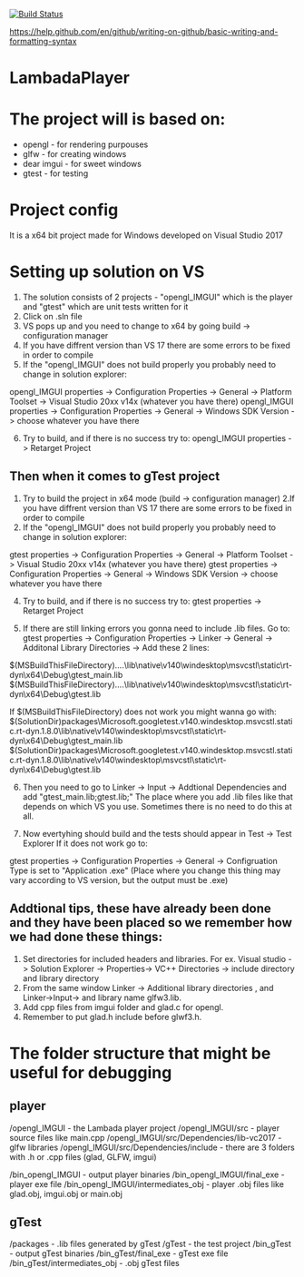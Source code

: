 [![Build Status](https://travis-ci.org/FractialCopper/Lambada.svg?branch=master)](https://travis-ci.org/FractialCopper/Lambada)


https://help.github.com/en/github/writing-on-github/basic-writing-and-formatting-syntax

# LambadaPlayer

# The project will is based on:

- opengl - for rendering purpouses
- glfw - for creating windows
- dear imgui - for sweet windows
- gtest - for testing


# Project config

It is a x64 bit project made for Windows developed on Visual Studio 2017


# Setting up solution on VS

1. The solution consists of 2 projects - "opengl_IMGUI" which is the player and "gtest" which are unit tests written for it
2. Click on .sln file
3. VS pops up and you need to change to x64 by going build -> configuration manager
4. If you have diffrent version than VS 17 there are some errors to be fixed in order to compile
5. If the "opengl_IMGUI" does not build properly you probably need to change in solution explorer:

opengl_IMGUI properties -> Configuration Properties -> General -> Platform Toolset -> Visual Studio 20xx v14x (whatever you have there)
opengl_IMGUI properties -> Configuration Properties -> General -> Windows SDK Version -> choose whatever you have there

6. Try to build, and if there is no success try to:
opengl_IMGUI properties -> Retarget Project

## Then when it comes to gTest project

1. Try to build the project in x64 mode (build -> configuration manager)
2.If you have diffrent version than VS 17 there are some errors to be fixed in order to compile
3. If the "opengl_IMGUI" does not build properly you probably need to change in solution explorer:

gtest properties -> Configuration Properties -> General -> Platform Toolset -> Visual Studio 20xx v14x (whatever you have there)
gtest properties -> Configuration Properties -> General -> Windows SDK Version -> choose whatever you have there

4. Try to build, and if there is no success try to:
gtest properties -> Retarget Project

5. If there are still linking errors you gonna need to include .lib files. Go to:
gtest properties -> Configuration Properties -> Linker -> General -> Additonal Library Directories -> Add these 2 lines:

$(MSBuildThisFileDirectory)....\lib\native\v140\windesktop\msvcstl\static\rt-dyn\x64\Debug\gtest_main.lib
$(MSBuildThisFileDirectory)....\lib\native\v140\windesktop\msvcstl\static\rt-dyn\x64\Debug\gtest.lib

If $(MSBuildThisFileDirectory) does not work you might wanna go with:
$(SolutionDir)packages\Microsoft.googletest.v140.windesktop.msvcstl.static.rt-dyn.1.8.0\lib\native\v140\windesktop\msvcstl\static\rt-dyn\x64\Debug\gtest_main.lib
$(SolutionDir)packages\Microsoft.googletest.v140.windesktop.msvcstl.static.rt-dyn.1.8.0\lib\native\v140\windesktop\msvcstl\static\rt-dyn\x64\Debug\gtest.lib

6. Then you need to go to Linker -> Input -> Addtional Dependencies and add "gtest_main.lib;gtest.lib;"
The place where you add .lib files like that depends on which VS you use. Sometimes there is no need to do this at all.

7. Now evertyhing should build and the tests should appear in Test -> Test Explorer
If it does not work go to:

gtest properties -> Configuration Properties -> General -> Configruation Type is set to "Application .exe"
(Place where you change this thing may vary according to VS version, but the output must be .exe)

## Addtional tips, these have already been done and they have been placed so we remember how we had done these things:

1. Set directories for included headers and libraries. For ex. Visual studio -> Solution Explorer -> Properties-> VC++ Directories 
-> include directory and library directory
2. From the same window Linker -> Additional library directories , and Linker->Input-> and library name glfw3.lib.
3. Add cpp files from imgui folder and glad.c for opengl.
4. Remember to put glad.h include before glwf3.h. 

# The folder structure that might be useful for debugging

## player
/opengl_IMGUI - the Lambada player project
/opengl_IMGUI/src - player source files like main.cpp
/opengl_IMGUI/src/Dependencies/lib-vc2017 - glfw libraries
/opengl_IMGUI/src/Dependencies/include - there are 3 folders with .h or .cpp files (glad, GLFW, imgui)

/bin_opengl_IMGUI - output player binaries
/bin_opengl_IMGUI/final_exe - player exe file
/bin_opengl_IMGUI/intermediates_obj - player .obj files like glad.obj, imgui.obj or main.obj

## gTest
/packages - .lib files generated by gTest
/gTest - the test project
/bin_gTest - output gTest binaries
/bin_gTest/final_exe - gTest exe file
/bin_gTest/intermediates_obj - .obj gTest files



